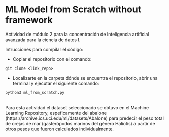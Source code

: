 # ML Model from Scratch without framework
Actividad de módulo 2 para la concentración de Inteligencia artificial avanzada para la ciencia de datos I.

Intrucciones para compilar el código:
- Copiar el repositorio con el comando:
```
git clone <link_repo>
```
- Localizarte en la carpeta dónde se encuentra el repositorio, abrir una terminal y ejecutar el siguiente comando:
 ```
 python3 ml_from_scratch.py
 ```
<br>
Para esta actividad el dataset seleccionado se obtuvo en el Machine Learning Repository, espeficamente del abalone (https://archive.ics.uci.edu/ml/datasets/Abalone) para predecir el peso total de orejas de mar (gasterópodos marinos del género Haliotis) a partir de otros pesos que fueron calculados individualmente.
